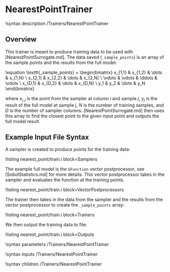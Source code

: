 # NearestPointTrainer

!syntax description /Trainers/NearestPointTrainer

## Overview

This trainer is meant to produce training data to be used with [NearestPointSurrogate.md]. The data saved (`_sample_points`) is an array of the sample points and the results from the full model:

!equation
\texttt{\_sample\_points} =
\begin{bmatrix}
x_{1,1} & x_{1,2} & \dots  & x_{1,N} \\
x_{2,1} & x_{2,2} & \dots  & x_{2,N} \\
\vdots  & \vdots  & \ddots & \vdots  \\
x_{D,1} & x_{D,2} & \dots  & x_{D,N} \\
y_1     & y_2     & \dots  & y_N
\end{bmatrix}

where $x_{i,j}$ is the point from the sampler at column $i$ and sample $j$, $y_j$ is the result of the full model at sample $j$, $N$ is the number of training samples, and $D$ is the number of sampler columns.  [NearestPointSurrogate.md] then uses this array to find the closest point to the given input point and outputs the full model result.

## Example Input File Syntax

A sampler is created to produce points for the training data:

!listing nearest_point/train.i block=Samplers

The example full model is the `GFunction` vector postprocessor, see [SobolStatistics.md] for more details. This vector postprocessor takes in the sampler and evaluates the function at the training points.

!listing nearest_point/train.i block=VectorPostprocessors

The trainer then takes in the data from the sampler and the results from the vector postprocessor to create the `_sample_points` array:

!listing nearest_point/train.i block=Trainers

We then output the training data to file:

!listing nearest_point/train.i block=Outputs

!syntax parameters /Trainers/NearestPointTrainer

!syntax inputs /Trainers/NearestPointTrainer

!syntax children /Trainers/NearestPointTrainer
